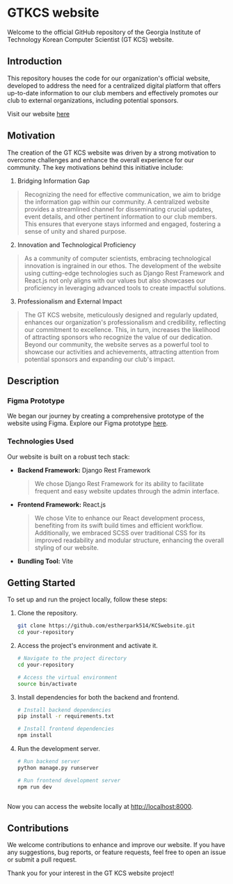 # GTKCS website

Welcome to the official GitHub repository of the Georgia Institute of Technology Korean Computer Scientist (GT KCS) website.

## Introduction

This repository houses the code for our organization's official website, developed to address the need for a centralized digital platform that offers up-to-date information to our club members and effectively promotes our club to external organizations, including potential sponsors.

Visit our website [here](#link)

## Motivation

The creation of the GT KCS website was driven by a strong motivation to overcome challenges and enhance the overall experience for our community. The key motivations behind this initiative include:

1. Bridging Information Gap

> Recognizing the need for effective communication, we aim to bridge the information gap within our community. A centralized website provides a streamlined channel for disseminating crucial updates, event details, and other pertinent information to our club members. This ensures that everyone stays informed and engaged, fostering a sense of unity and shared purpose.

2. Innovation and Technological Proficiency

> As a community of computer scientists, embracing technological innovation is ingrained in our ethos. The development of the website using cutting-edge technologies such as Django Rest Framework and React.js not only aligns with our values but also showcases our proficiency in leveraging advanced tools to create impactful solutions.

3. Professionalism and External Impact

> The GT KCS website, meticulously designed and regularly updated, enhances our organization's professionalism and credibility, reflecting our commitment to excellence. This, in turn, increases the likelihood of attracting sponsors who recognize the value of our dedication. Beyond our community, the website serves as a powerful tool to showcase our activities and achievements, attracting attention from potential sponsors and expanding our club's impact.

## Description

### Figma Prototype

We began our journey by creating a comprehensive prototype of the website using Figma. Explore our Figma prototype [here](https://www.figma.com/proto/a7Y5R54AlNDmcG7zHNtHTz/webpage-design?type=design&node-id=3-4&t=XEcPpK40iMYaneqq-1&scaling=min-zoom&page-id=0%3A1&starting-point-node-id=3%3A4&mode=design).

### Technologies Used

Our website is built on a robust tech stack:

- **Backend Framework:** Django Rest Framework

  > We chose Django Rest Framework for its ability to facilitate frequent and easy website updates through the admin interface.

- **Frontend Framework:** React.js

  > We chose Vite to enhance our React development process, benefiting from its swift build times and efficient workflow. Additionally, we embraced SCSS over traditional CSS for its improved readability and modular structure, enhancing the overall styling of our website.

- **Bundling Tool:** Vite

## Getting Started

To set up and run the project locally, follow these steps:

1. Clone the repository.

   ```bash
   git clone https://github.com/estherpark514/KCSwebsite.git
   cd your-repository
   ```

2. Access the project's environment and activate it.

   ```bash
   # Navigate to the project directory
   cd your-repository

   # Access the virtual environment
   source bin/activate
   ```

3. Install dependencies for both the backend and frontend.

   ```bash
   # Install backend dependencies
   pip install -r requirements.txt

   # Install frontend dependencies
   npm install
   ```

4. Run the development server.

   ```bash
   # Run backend server
   python manage.py runserver

   # Run frontend development server
   npm run dev
   ```
   ```

Now you can access the website locally at [http://localhost:8000](http://localhost:8000).

## Contributions

We welcome contributions to enhance and improve our website. If you have any suggestions, bug reports, or feature requests, feel free to open an issue or submit a pull request.

Thank you for your interest in the GT KCS website project!
